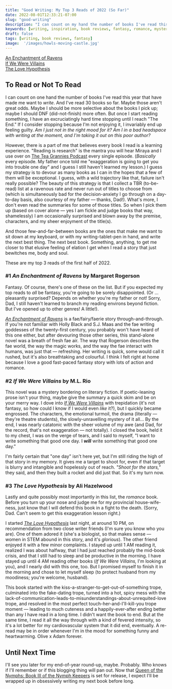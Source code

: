 ```yaml
---
title: "Good Writing: My Top 3 Reads of 2022 (So Far)"
date: 2022-08-01T12:33:21-07:00
slug: "good-writing"
description: "I can count on my hand the number of books I've read this year that have made me want to write."
keywords: [writing, inspiration, book reviews, fantasy, romance, mystery]
draft: false
tags: [writing, book reviews, fantasy]
image:  '/images/howls-moving-castle.jpg'
---
```


[An Enchantment of Ravens](#1-an-enchantment-of-ravens-by-margaret-rogerson)<br>
[If We Were Villains](#2-if-we-were-villains-by-ml-rio)<br>
[The Love Hypothesis](#3-the-love-hypothesis-by-ali-hazelwood)

## To Read or Not To Read
I can count on one hand the number of books I've read this year that have made me want to *write*. And I've read 30 books so far. Maybe those aren't great odds. Maybe I should be more selective about the books I pick up; maybe I should DNF (did-not-finish) more often. But once I start reading something, I have an excruciatingly hard time stopping until I reach "The End." If I consider stopping because I'm not enjoying it, I invariably end up feeling guilty. *Am I just not in the right mood for it? Am I in a bad headspace with writing at the moment, and I'm taking it out on this poor author?*

However, there is a part of me that believes every book I read is a learning experience. "Reading is research" is the mantra you will hear Miraya and I use over on [The Tea Grannies Podcast](https://shows.acast.com/the-tea-grannies) every single episode. (*Basically* every episode. My father once told me "exaggeration is going to get you into trouble one day" and I guess I still haven't learned my lesson.) I guess my strategy is to devour as many books as I can in the hopes that a few of them will be exceptional. I guess, with a wild trajectory like that, failure isn't really possible? The beauty of this strategy is that I collect a TBR (to-be-read) list at a ravenous rate and never run out of titles to choose from (which is simultaneously bad for the decision-anxiety I go through on a day-to-day basis, also courtesy of my father &mdash; thanks, Dad!). What's more, I don't even read the summaries for some of those titles. So when I pick them up (based on cover alone &mdash; yes I am fickle and judge books that way, shamelessly) I am occasionally surprised and blown away by the premise, characters, and my sheer enjoyment of the title(s).

And those few-and-far-between books are the ones that make me want to sit down at my keyboard, or with my writing-tablet-pen in hand, and write the next best thing. The next best book. Something, anything, to get me closer to that elusive feeling of elation I get when I read a story that just bewitches me, body and soul.

These are my top 3 reads of the first half of 2022.

### #1 *An Enchantment of Ravens* by Margaret Rogerson
Fantasy. Of course, there's one of these on the list. But if you expected my top reads to *all* be fantasy, you're going to be sorely disappointed. (Or ... pleasantly surprised? Depends on whether you're my father or not! Sorry, Dad, I still haven't learned to branch my reading environs beyond fiction. But I've opened up to other genres! A little!).

[*An Enchantment of Ravens*](https://app.thestorygraph.com/books/190eee2a-bead-409d-9e08-a21af1beeeed) is a fae/fairy/faerie story through-and-through. If you're not familiar with Holly Black and S.J. Maas and the fae writing goddesses of the twenty-first century, you probably won't have heard of this one either, but after devouring those other series, this stand-alone novel was a breath of fresh fae air. The way that Rogerson describes the fae world, the way the magic works, and the way the fae interact with humans, was just that &mdash; refreshing. Her writing is quick, some would call it rushed, but it's also breathtaking and colourful. I think I felt right at home because I love a good fast-paced fantasy story with lots of action and romance.

### #2 *If We Were Villains* by M.L. Rio
This novel was a mystery bordering on literary fiction. If poetic-leaning prose isn't your thing, maybe give the summary a quick skim and be on your merry way. I dove into [*If We Were Villains*](https://app.thestorygraph.com/books/f28e49bd-b6ec-49a3-99e5-4886c96077c9) with trepidation (it's not fantasy, so how could I know if I would even *like* it?), but I quickly became engrossed. The characters, the emotional turmoil, the drama (literally &mdash; they're theatre students), the slowly-unravelling mystery of it all... By the end, I was nearly catatonic with the sheer volume of my awe (and Dad, for the record, that's not exaggeration &mdash; not totally). I closed the book, held it to my chest, I was on the verge of tears, and I said to myself, "I want to write something that good one day. I **_will_** write something that good one day."

I'm fairly certain that "one day" isn't here yet, but I'm still riding the high of that story in my memory. It gives me a target to shoot for, even if that target is blurry and intangible and hopelessly out of reach. *"Shoot for the stars,"* they said, and then they built a rocket and did just that. So it's my turn now.

### #3 *The Love Hypothesis* by Ali Hazelwood
Lastly and quite possibly most importantly in this list, the *romance* book. Before you turn up your nose and judge me for my provincial house-wife-ness, just know that I will defend this book in a fight to the death. (Sorry, Dad. Can't seem to get this exaggeration lesson right.)

I started [*The Love Hypothesis*](https://app.thestorygraph.com/books/98385e64-9c08-48bd-a3fc-c7751a9341fe) last night, at around 10 PM, on recommendation from two close writer friends (I'm sure you know who you are). One of them adored it (she's a biologist, so that makes sense &mdash; women in STEM abound in this story, and it's *glorious*). The other friend enjoyed it with a few minor complaints. I stayed up until 1 AM reading it, realized I was about halfway, that I had just reached probably the mid-book crisis, and that I still had to sleep and be productive in the morning. I have stayed up until 4 AM reading other books (*If We Were Villains,* I'm looking at you), and I nearly did with this one, too. But I promised myself to finish it in the morning and chose to let myself sleep (to protect husband from my moodiness; you're welcome, husband).

This book started with the kiss-a-stranger-to-get-out-of-something trope, culminated into the fake-dating trope, turned into a hot, spicy mess with the lack-of-communication-leads-to-misunderstandings-about-unrequited-love trope, and resolved in the most perfect touch-her-and-I'll-kill-you trope moment &mdash; leading to much cuteness and a happily-ever-after ending better than any I have read in a long time. I didn't want the book to end. But at the same time, I read it all the way through with a kind of fevered intensity, so it's a lot better for my cardiovascular system that it did end, eventually. A re-read may be in order whenever I'm in the mood for something funny and heartwarming. Olive x Adam forever.

## Until Next Time
I'll see you later for my end-of-year round-up, maybe. Probably. Who knows if I'll remember or if this blogging thing will pan out. Now that [Queen of the Nymphs: Book III of the Nymph Keepers](https://books2read.com/queenofthenymphs) is set for release, I expect I'll be wrapped up in obsessively writing my next book before long.
